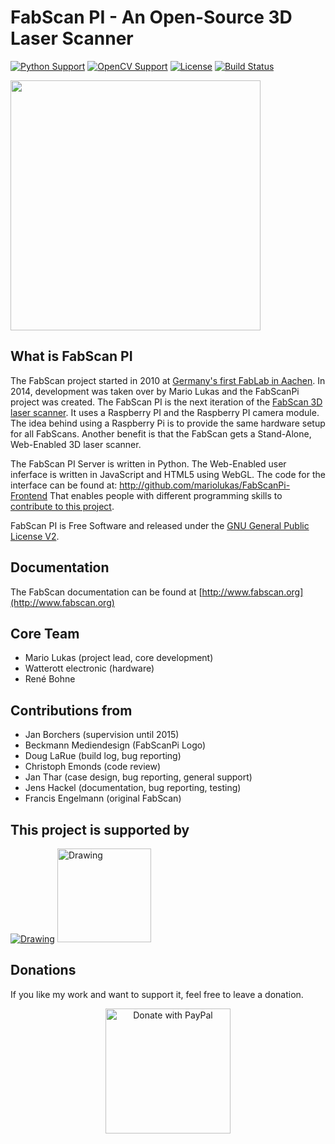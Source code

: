 # FabScan PI - An Open-Source 3D Laser Scanner

[![Python Support](https://img.shields.io/badge/python-v3.7-blue)](https://www.python.org/)
[![OpenCV Support](https://img.shields.io/badge/OpenCV-3.2-green)](https://opencv.org)
[![License](https://img.shields.io/badge/License-GPL%20v2-blue.svg)](https://www.gnu.org/licenses/gpl-2.0.html)
[![Build Status](https://travis-ci.org/mariolukas/FabScanPi-Server.svg?branch=master)](https://travis-ci.org/mariolukas/FabScanPi-Frontend.svg?branch=master)

<img src="docs/images/logo.jpg" width="400">

## What is FabScan PI
 
The FabScan project started in 2010 at [Germany's first FabLab in Aachen](http://hci.rwth-aachen.de/fablab). In 2014, development was taken over by Mario Lukas and the FabScanPi project was created. The
FabScan PI is the next iteration of the [FabScan 3D laser scanner](http://hci.rwth-aachen.de/fabscan). It uses a Raspberry PI and the Raspberry PI
camera module. The idea behind using a Raspberry Pi is to provide the same hardware setup for all FabScans.
Another benefit is that the FabScan gets a Stand-Alone, Web-Enabled 3D laser scanner.

The FabScan PI Server is written in Python. The Web-Enabled user inferface is written in JavaScript and HTML5 using WebGL. The code for
the interface can be found at: http://github.com/mariolukas/FabScanPi-Frontend
That enables people with different programming skills to [contribute to this project](http://mariolukas.github.io/FabScanPi-Server/contributing/).

FabScan PI is Free Software and released under the [GNU General Public License V2](https://www.gnu.org/licenses/gpl-2.0.html).

## Documentation
The FabScan documentation can be found at [http://www.fabscan.org](http://www.fabscan.org)
 
## Core Team
* Mario Lukas (project lead, core development)
* Watterott electronic (hardware)
* René Bohne 

## Contributions from
* Jan Borchers (supervision until 2015)
* Beckmann Mediendesign (FabScanPi Logo)
* Doug LaRue (build log, bug reporting)
* Christoph Emonds (code review)
* Jan Thar (case design, bug reporting, general support)
* Jens Hackel (documentation, bug reporting, testing)
* Francis Engelmann (original FabScan)

## This project is supported by
<a href="www.watterott.com"><img src="http://learn.watterott.com/images/banner.png" alt="Drawing"/></a> <a href="www.jetbrains.com"><img src="https://github.com/mariolukas/FabScanPi-Server/blob/master/docs/images/jetbrains.png" alt="Drawing" width="150"/></a>

## Donations

If you like my work and want to support it, feel free to leave a donation.

<center>
<a href="https://www.paypal.com/donate?hosted_button_id=FHPTBZ43KZGSU">
  <img width="200" src="https://raw.githubusercontent.com/stefan-niedermann/paypal-donate-button/master/paypal-donate-button.png" alt="Donate with PayPal" />
</a>
</center>

